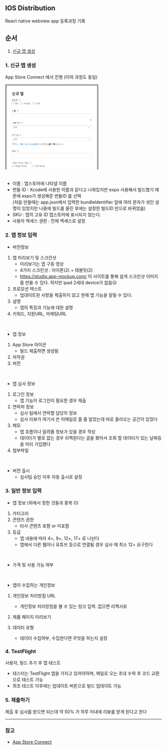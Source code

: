 ## IOS Distribution
React native webview app 등록과정 기록

## 순서
1. [신규 앱 생성](1.신규앱생성)

### 1. 신규 앱 생성
App Store Connect 에서 진행 (이하 과정도 동일)

<img width=300 src='../../imgs/ios_distribution_1.png' alt ='신규앱'>
<br/>
<br/>

- 이름 : 앱스토어에 나타낼 이름
- 번들 ID : Xcode에 사용한 이름과 같다고 나와있지만 expo 사용해서 빌드했기 때문에 expo가 생성해준 번들ID 를 선택 <br/>
(처음 만들때는 app.json에서 입력한 bundleIdentifier 앞에 여러 문자가 섞인 설명이 있었지만 나중에 빌드를 올린 후에는 설정한 빌드ID 만으로 바뀌었음)
- SKU : 앱의 고유 ID 앱스토어에 표시되지 않는다.
- 사용자 엑세스 권한 : 전체 엑세스로 설정


### 2. 앱 정보 입력

- 버전정보
1. 앱 미리보기 및 스크린샷 
    - 미리보기는 앱 구동 영상
    - 4가지 스크린샷 : 아이폰(2) + 태블릿(2)
    - https://studio.app-mockup.com/ 이 사이트를 통해 쉽게 스크린샷 이미지를 만들 수 있다. 하지만 ipad 2세대 device가 없음😥
  2. 프로모션 텍스트
      - 업데이트된 사항을 제출하지 않고 현재 앱 기능을 알릴 수 있다.
  3. 설명
      - 앱의 특징과 기능에 대한 설명
  4. 키워드, 지원URL, 마케팅URL

<br/>

- 앱 정보
1. App Store 아이콘
    - 빌드 제출하면 생성됨
2. 저작권
3. 버전

<br/>

- 앱 심사 정보
1. 로그인 정보
    - 앱 기능이 로그인이 필요한 경우 제출
2. 연락처 정보
    - 심사 팀에서 연락할 담당자 정보
    - 심사 리뷰가 여기서 쓴 이메일로 올 줄 알았는데 따로 올라오는 공간이 있었다
3. 메모
    - 앱 흐름이나 알려줄 정보가 있을 경우 작성
    - 데이터가 별로 없는 경우 리젝된다는 글을 봤어서 조회 할 데이터가 있는 날짜등을 미리 기입했다
4. 첨부파일

<br/>

- 버전 출시
    - 심사팀 승인 이후 자동 출시로 설정


### 3. 일반 정보 입력
- 앱 정보 (위에서 정한 것들과 중복 O)
1. 카티고리
2. 콘텐츠 권한
    - 타사 콘텐츠 포함 or 미포함
3. 등급
    - 앱 내용에 따라 4+, 9+, 12+, 17+ 로 나뉜다
    - 앱에서 다른 웹이나 유튜브 등으로 연결될 경우 심사 때 최소 12+ 요구한다

<br/>

- 가격 및 사용 가능 여부

<br/>

- 앱이 수집하는 개인정보
1. 개인정보 처리방침 URL
    - 개인정보 처리방침을 볼 수 있는 링크 입력. 없으면 리젝사유
2. 제품 페이지 미리보기

3. 데이터 유형
    - 데이터 수집여부, 수집한다면 무엇을 하는지 설정

### 4. TestFlight
사용자, 빌드 추가 후 앱 테스트
- 테스터는 TestFlight 앱을 가지고 있어야하며, 메일로 오는 초대 수락 후 코드 교환으로 테스트 가능
- 최초 테스트 이후에는 업데이트 버튼으로 빌드 업데이트 가능

### 5. 제출하기
제출 후 심사를 받으면 되는데 약 50% 가 하루 이내에 리뷰를 받게 된다고 한다

---
### 참고
- [App Store Connect](https://appstoreconnect.apple.com/apps)


